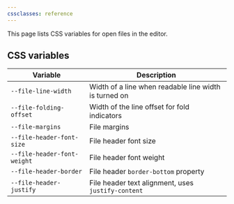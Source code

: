 ```yaml
---
cssclasses: reference
---
```


This page lists CSS variables for open files in the editor.

## CSS variables

| Variable                    | Description                                           |
| --------------------------- | ----------------------------------------------------- |
| `--file-line-width`         | Width of a line when readable line width is turned on |
| `--file-folding-offset`     | Width of the line offset for fold indicators          |
| `--file-margins`            | File margins                                          |
| `--file-header-font-size`   | File header font size                                 |
| `--file-header-font-weight` | File header font weight                               |
| `--file-header-border`      | File header `border-bottom` property                  |
| `--file-header-justify`     | File header text alignment, uses `justify-content`    |
